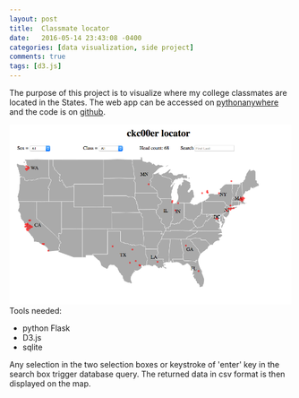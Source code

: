 ```yaml
---
layout: post
title:  Classmate locator
date:   2016-05-14 23:43:08 -0400
categories: [data visualization, side project]
comments: true
tags: [d3.js]
---
```


The purpose of this project is to visualize where my college classmates are located in the States. 
The web app can be accessed on [pythonanywhere][ckc] and the code is on [github][git]. 
  <div class="wrapper">
    <div class="footer-col-wrapper">
      <div class="footer-col footer-col-1">
        <img src='/assets/ckc00.png'>
      </div>
      <div class="footer-col footer-col-1">
      Tools needed:
      <ul>
      <li> python Flask </li>
      <li>D3.js</li>
      <li>sqlite</li>
      </ul>
      Any selection in the two selection boxes or keystroke of 'enter' key in the search box trigger database query. 
      The returned data in csv format is then displayed on the map.  
      </div>
    </div>
  </div>

[ckc]: http://nos.pythonanywhere.com/
[git]: https://github.com/nosarthur
